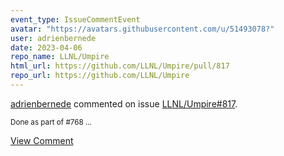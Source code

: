 ```yaml
---
event_type: IssueCommentEvent
avatar: "https://avatars.githubusercontent.com/u/51493078?"
user: adrienbernede
date: 2023-04-06
repo_name: LLNL/Umpire
html_url: https://github.com/LLNL/Umpire/pull/817
repo_url: https://github.com/LLNL/Umpire
---
```


<a href='https://github.com/adrienbernede' target='_blank'>adrienbernede</a> commented on issue <a href='https://github.com/LLNL/Umpire/pull/817' target='_blank'>LLNL/Umpire#817</a>.

<small>Done as part of #768 ...</small>

<a href='https://github.com/LLNL/Umpire/pull/817' target='_blank'>View Comment</a>